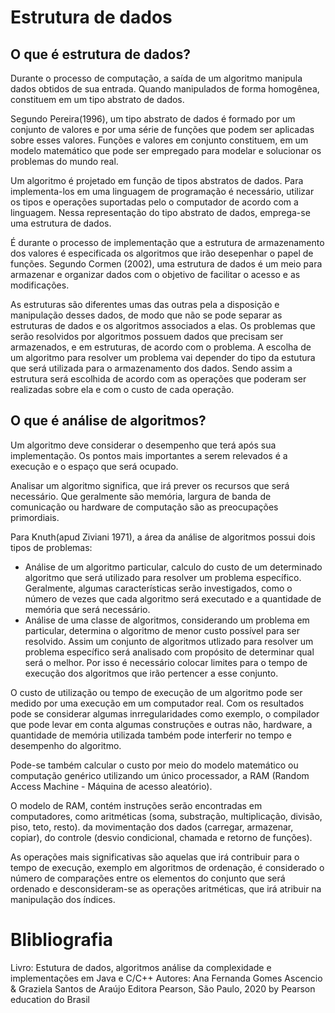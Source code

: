 # Estrutura de dados

## O que é estrutura de dados?

Durante o processo de computação, a saída de um algoritmo manipula dados obtidos de sua entrada. Quando manipulados de forma homogênea, constituem em um tipo abstrato de dados.

Segundo Pereira(1996), um tipo abstrato de dados é formado por um conjunto de valores e por uma série de funções que podem ser aplicadas sobre esses valores. Funções e valores em conjunto constituem, em um modelo matemático que pode ser empregado para modelar e solucionar os problemas do mundo real.

Um algoritmo é projetado em função de tipos abstratos de dados. Para implementa-los em uma linguagem de programação é necessário, utilizar os tipos e operações suportadas pelo o computador de acordo com a linguagem. Nessa representação do tipo abstrato de dados, emprega-se uma estrutura de dados.

É durante o processo de implementação que a estrutura de armazenamento dos valores é especificada os algoritmos que irão desepenhar o papel de funções. Segundo Cormen (2002), uma estrutura de dados é um meio para armazenar e organizar dados com o objetivo de facilitar o acesso e as modificações.

As estruturas são diferentes umas das outras pela a disposição e manipulação desses dados, de modo que não se pode separar as estruturas de dados e os algoritmos associados a elas. Os problemas que serão resolvidos por algoritmos possuem dados que precisam ser armazenados, e em estruturas, de acordo com o problema. A escolha de um algoritmo para resolver um problema vai depender do tipo da estutura que será utilizada para o armazenamento dos dados. Sendo assim a estrutura será escolhida de acordo com as operações que poderam ser realizadas sobre ela e com o custo de cada operação.

## O que é análise de algoritmos?

Um algoritmo deve considerar o desempenho que terá após sua implementação. Os pontos mais importantes a serem relevados é a execução e o espaço que será ocupado.

Analisar um algoritmo significa, que irá prever os recursos que será necessário. Que geralmente são memória, largura de banda de comunicação ou hardware de computação são as preocupações primordiais.

Para Knuth(apud Ziviani 1971), a área da análise de algoritmos possui dois tipos de problemas:

- Análise de um algoritmo particular, calculo do custo de um determinado algoritmo que será utilizado para resolver um problema específico. Geralmente, algumas características serão investigados, como o número de vezes que cada algoritmo será executado e a quantidade de memória que será necessário.
- Análise de uma classe de algoritmos, considerando um problema em particular, determina o algoritmo de menor custo possível para ser resolvido. Assim um conjunto de algoritmos utlizado para resolver um problema específico será analisado com propósito de determinar qual será o melhor. Por isso é necessário colocar limites para o tempo de execução dos algoritmos que irão pertencer a esse conjunto.

O custo de utilização ou tempo de execução de um algoritmo pode ser medido por uma execução em um computador real. Com os resultados pode se considerar algumas inrregularidades como exemplo, o compilador que pode levar em conta algumas construções e outras não, hardware, a quantidade de memória utilizada também pode interferir no tempo e desempenho do algoritmo.

Pode-se também calcular o custo por meio do modelo matemático ou computação genérico utilizando um único processador, a RAM (Random Access Machine - Máquina de acesso aleatório).

O modelo de RAM, contém instruções serão encontradas em computadores, como aritméticas (soma, substração, multiplicação, divisão, piso, teto, resto). da movimentação dos dados (carregar, armazenar, copiar), do controle (desvio condicional, chamada e retorno de funções).

As operações mais significativas são aquelas que irá contribuir para o tempo de execução, exemplo em algoritmos de ordenação, é considerado o número de comparações entre os elementos do conjunto que será ordenado e desconsideram-se as operações aritméticas, que irá atribuir na manipulação dos índices.

# Blibliografia

Livro: Estutura de dados, algoritmos análise da complexidade e implementações em Java e C/C++
Autores: Ana Fernanda Gomes Ascencio & Graziela Santos de Araújo
Editora Pearson, São Paulo, 2020 by Pearson education do Brasil
